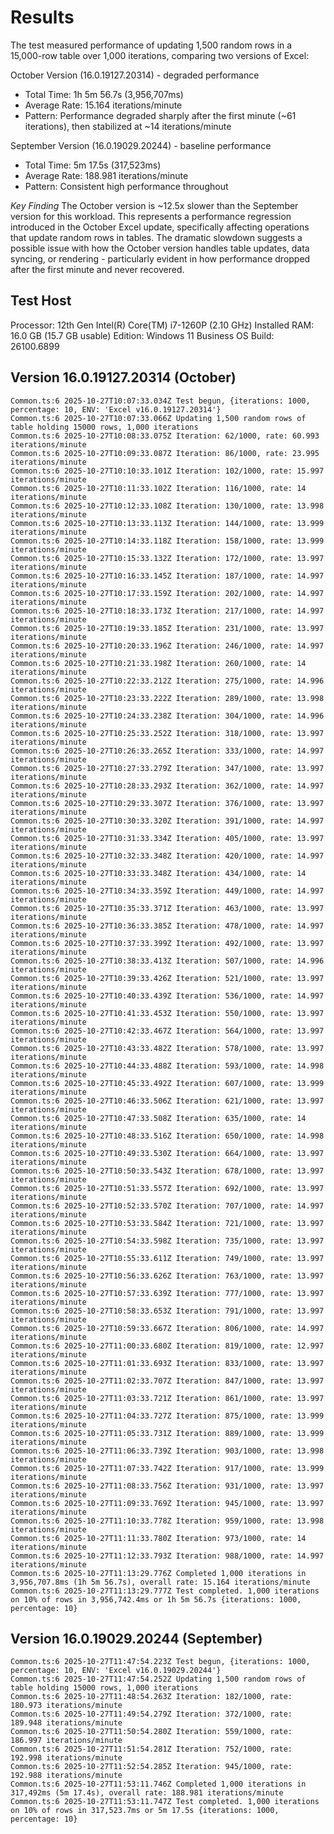 # Results

The test measured performance of updating 1,500 random rows in a 15,000-row table over 1,000 iterations, comparing two versions of Excel:

October Version (16.0.19127.20314) - degraded performance
* Total Time: 1h 5m 56.7s (3,956,707ms)
* Average Rate: 15.164 iterations/minute
* Pattern: Performance degraded sharply after the first minute (~61 iterations), then stabilized at ~14 iterations/minute

September Version (16.0.19029.20244) - baseline performance
* Total Time: 5m 17.5s (317,523ms)
* Average Rate: 188.981 iterations/minute
* Pattern: Consistent high performance throughout

*Key Finding*
The October version is ~12.5x slower than the September version for this workload. This represents a performance regression introduced in the October Excel update, specifically affecting operations that update random rows in tables. The dramatic slowdown suggests a possible issue with how the October version handles table updates, data syncing, or rendering - particularly evident in how performance dropped after the first minute and never recovered.


## Test Host

Processor: 12th Gen Intel(R) Core(TM) i7-1260P (2.10 GHz)
Installed RAM: 16.0 GB (15.7 GB usable)
Edition: Windows 11 Business
OS Build: 26100.6899

## Version 16.0.19127.20314 (October)

```
Common.ts:6 2025-10-27T10:07:33.034Z Test begun, {iterations: 1000, percentage: 10, ENV: 'Excel v16.0.19127.20314'}
Common.ts:6 2025-10-27T10:07:33.066Z Updating 1,500 random rows of table holding 15000 rows, 1,000 iterations
Common.ts:6 2025-10-27T10:08:33.075Z Iteration: 62/1000, rate: 60.993 iterations/minute
Common.ts:6 2025-10-27T10:09:33.087Z Iteration: 86/1000, rate: 23.995 iterations/minute
Common.ts:6 2025-10-27T10:10:33.101Z Iteration: 102/1000, rate: 15.997 iterations/minute
Common.ts:6 2025-10-27T10:11:33.102Z Iteration: 116/1000, rate: 14 iterations/minute
Common.ts:6 2025-10-27T10:12:33.108Z Iteration: 130/1000, rate: 13.998 iterations/minute
Common.ts:6 2025-10-27T10:13:33.113Z Iteration: 144/1000, rate: 13.999 iterations/minute
Common.ts:6 2025-10-27T10:14:33.118Z Iteration: 158/1000, rate: 13.999 iterations/minute
Common.ts:6 2025-10-27T10:15:33.132Z Iteration: 172/1000, rate: 13.997 iterations/minute
Common.ts:6 2025-10-27T10:16:33.145Z Iteration: 187/1000, rate: 14.997 iterations/minute
Common.ts:6 2025-10-27T10:17:33.159Z Iteration: 202/1000, rate: 14.997 iterations/minute
Common.ts:6 2025-10-27T10:18:33.173Z Iteration: 217/1000, rate: 14.997 iterations/minute
Common.ts:6 2025-10-27T10:19:33.185Z Iteration: 231/1000, rate: 13.997 iterations/minute
Common.ts:6 2025-10-27T10:20:33.196Z Iteration: 246/1000, rate: 14.997 iterations/minute
Common.ts:6 2025-10-27T10:21:33.198Z Iteration: 260/1000, rate: 14 iterations/minute
Common.ts:6 2025-10-27T10:22:33.212Z Iteration: 275/1000, rate: 14.996 iterations/minute
Common.ts:6 2025-10-27T10:23:33.222Z Iteration: 289/1000, rate: 13.998 iterations/minute
Common.ts:6 2025-10-27T10:24:33.238Z Iteration: 304/1000, rate: 14.996 iterations/minute
Common.ts:6 2025-10-27T10:25:33.252Z Iteration: 318/1000, rate: 13.997 iterations/minute
Common.ts:6 2025-10-27T10:26:33.265Z Iteration: 333/1000, rate: 14.997 iterations/minute
Common.ts:6 2025-10-27T10:27:33.279Z Iteration: 347/1000, rate: 13.997 iterations/minute
Common.ts:6 2025-10-27T10:28:33.293Z Iteration: 362/1000, rate: 14.997 iterations/minute
Common.ts:6 2025-10-27T10:29:33.307Z Iteration: 376/1000, rate: 13.997 iterations/minute
Common.ts:6 2025-10-27T10:30:33.320Z Iteration: 391/1000, rate: 14.997 iterations/minute
Common.ts:6 2025-10-27T10:31:33.334Z Iteration: 405/1000, rate: 13.997 iterations/minute
Common.ts:6 2025-10-27T10:32:33.348Z Iteration: 420/1000, rate: 14.997 iterations/minute
Common.ts:6 2025-10-27T10:33:33.348Z Iteration: 434/1000, rate: 14 iterations/minute
Common.ts:6 2025-10-27T10:34:33.359Z Iteration: 449/1000, rate: 14.997 iterations/minute
Common.ts:6 2025-10-27T10:35:33.371Z Iteration: 463/1000, rate: 13.997 iterations/minute
Common.ts:6 2025-10-27T10:36:33.385Z Iteration: 478/1000, rate: 14.997 iterations/minute
Common.ts:6 2025-10-27T10:37:33.399Z Iteration: 492/1000, rate: 13.997 iterations/minute
Common.ts:6 2025-10-27T10:38:33.413Z Iteration: 507/1000, rate: 14.996 iterations/minute
Common.ts:6 2025-10-27T10:39:33.426Z Iteration: 521/1000, rate: 13.997 iterations/minute
Common.ts:6 2025-10-27T10:40:33.439Z Iteration: 536/1000, rate: 14.997 iterations/minute
Common.ts:6 2025-10-27T10:41:33.453Z Iteration: 550/1000, rate: 13.997 iterations/minute
Common.ts:6 2025-10-27T10:42:33.467Z Iteration: 564/1000, rate: 13.997 iterations/minute
Common.ts:6 2025-10-27T10:43:33.482Z Iteration: 578/1000, rate: 13.997 iterations/minute
Common.ts:6 2025-10-27T10:44:33.488Z Iteration: 593/1000, rate: 14.998 iterations/minute
Common.ts:6 2025-10-27T10:45:33.492Z Iteration: 607/1000, rate: 13.999 iterations/minute
Common.ts:6 2025-10-27T10:46:33.506Z Iteration: 621/1000, rate: 13.997 iterations/minute
Common.ts:6 2025-10-27T10:47:33.508Z Iteration: 635/1000, rate: 14 iterations/minute
Common.ts:6 2025-10-27T10:48:33.516Z Iteration: 650/1000, rate: 14.998 iterations/minute
Common.ts:6 2025-10-27T10:49:33.530Z Iteration: 664/1000, rate: 13.997 iterations/minute
Common.ts:6 2025-10-27T10:50:33.543Z Iteration: 678/1000, rate: 13.997 iterations/minute
Common.ts:6 2025-10-27T10:51:33.557Z Iteration: 692/1000, rate: 13.997 iterations/minute
Common.ts:6 2025-10-27T10:52:33.570Z Iteration: 707/1000, rate: 14.997 iterations/minute
Common.ts:6 2025-10-27T10:53:33.584Z Iteration: 721/1000, rate: 13.997 iterations/minute
Common.ts:6 2025-10-27T10:54:33.598Z Iteration: 735/1000, rate: 13.997 iterations/minute
Common.ts:6 2025-10-27T10:55:33.611Z Iteration: 749/1000, rate: 13.997 iterations/minute
Common.ts:6 2025-10-27T10:56:33.626Z Iteration: 763/1000, rate: 13.997 iterations/minute
Common.ts:6 2025-10-27T10:57:33.639Z Iteration: 777/1000, rate: 13.997 iterations/minute
Common.ts:6 2025-10-27T10:58:33.653Z Iteration: 791/1000, rate: 13.997 iterations/minute
Common.ts:6 2025-10-27T10:59:33.667Z Iteration: 806/1000, rate: 14.997 iterations/minute
Common.ts:6 2025-10-27T11:00:33.680Z Iteration: 819/1000, rate: 12.997 iterations/minute
Common.ts:6 2025-10-27T11:01:33.693Z Iteration: 833/1000, rate: 13.997 iterations/minute
Common.ts:6 2025-10-27T11:02:33.707Z Iteration: 847/1000, rate: 13.997 iterations/minute
Common.ts:6 2025-10-27T11:03:33.721Z Iteration: 861/1000, rate: 13.997 iterations/minute
Common.ts:6 2025-10-27T11:04:33.727Z Iteration: 875/1000, rate: 13.999 iterations/minute
Common.ts:6 2025-10-27T11:05:33.731Z Iteration: 889/1000, rate: 13.999 iterations/minute
Common.ts:6 2025-10-27T11:06:33.739Z Iteration: 903/1000, rate: 13.998 iterations/minute
Common.ts:6 2025-10-27T11:07:33.742Z Iteration: 917/1000, rate: 13.999 iterations/minute
Common.ts:6 2025-10-27T11:08:33.756Z Iteration: 931/1000, rate: 13.997 iterations/minute
Common.ts:6 2025-10-27T11:09:33.769Z Iteration: 945/1000, rate: 13.997 iterations/minute
Common.ts:6 2025-10-27T11:10:33.778Z Iteration: 959/1000, rate: 13.998 iterations/minute
Common.ts:6 2025-10-27T11:11:33.780Z Iteration: 973/1000, rate: 14 iterations/minute
Common.ts:6 2025-10-27T11:12:33.793Z Iteration: 988/1000, rate: 14.997 iterations/minute
Common.ts:6 2025-10-27T11:13:29.776Z Completed 1,000 iterations in 3,956,707.8ms (1h 5m 56.7s), overall rate: 15.164 iterations/minute
Common.ts:6 2025-10-27T11:13:29.777Z Test completed. 1,000 iterations on 10% of rows in 3,956,742.4ms or 1h 5m 56.7s {iterations: 1000, percentage: 10}
```


## Version 16.0.19029.20244 (September)

```
Common.ts:6 2025-10-27T11:47:54.223Z Test begun, {iterations: 1000, percentage: 10, ENV: 'Excel v16.0.19029.20244'}
Common.ts:6 2025-10-27T11:47:54.252Z Updating 1,500 random rows of table holding 15000 rows, 1,000 iterations
Common.ts:6 2025-10-27T11:48:54.263Z Iteration: 182/1000, rate: 180.973 iterations/minute
Common.ts:6 2025-10-27T11:49:54.279Z Iteration: 372/1000, rate: 189.948 iterations/minute
Common.ts:6 2025-10-27T11:50:54.280Z Iteration: 559/1000, rate: 186.997 iterations/minute
Common.ts:6 2025-10-27T11:51:54.281Z Iteration: 752/1000, rate: 192.998 iterations/minute
Common.ts:6 2025-10-27T11:52:54.285Z Iteration: 945/1000, rate: 192.988 iterations/minute
Common.ts:6 2025-10-27T11:53:11.746Z Completed 1,000 iterations in 317,492ms (5m 17.4s), overall rate: 188.981 iterations/minute
Common.ts:6 2025-10-27T11:53:11.747Z Test completed. 1,000 iterations on 10% of rows in 317,523.7ms or 5m 17.5s {iterations: 1000, percentage: 10}
```


